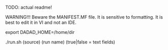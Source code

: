 TODO: actual readme!

WARNING!!!  Beware the MANIFEST.MF file.  It is sensitive to formatting.  It is best to edit it in VI and not an IDE.

export DADAD_HOME=/home/dir

./run.sh (source) (run name) (true|false = text fields)                                                                                                                                   